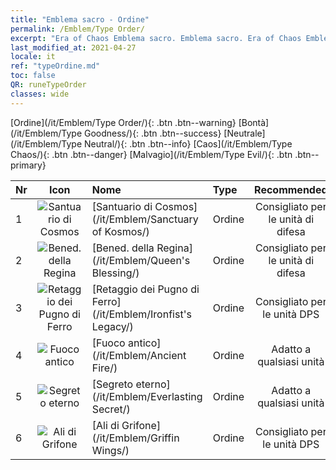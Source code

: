 ```yaml
---
title: "Emblema sacro - Ordine"
permalink: /Emblem/Type Order/
excerpt: "Era of Chaos Emblema sacro. Emblema sacro. Era of Chaos Emblema sacro Ordine. Era of Chaos Ordine"
last_modified_at: 2021-04-27
locale: it
ref: "typeOrdine.md"
toc: false
QR: runeTypeOrder
classes: wide
---
```


  [Ordine](/it/Emblem/Type Order/){: .btn .btn--warning}   [Bontà](/it/Emblem/Type Goodness/){: .btn .btn--success}   [Neutrale](/it/Emblem/Type Neutral/){: .btn .btn--info}   [Caos](/it/Emblem/Type Chaos/){: .btn .btn--danger}   [Malvagio](/it/Emblem/Type Evil/){: .btn .btn--primary} 

  |  Nr  | Icon |             Nome            |    Type    |   Recommended   |
  |:-----|:--:|:----------------------------|:-----------|:---------------:|
  | 1 | ![Santuario di Cosmos](/images/r/rune_icon_307.png) | [Santuario di Cosmos](/it/Emblem/Sanctuary of Kosmos/) | Ordine | Consigliato per le unità di difesa | 
  | 2 | ![Bened. della Regina](/images/r/rune_icon_105.png) | [Bened. della Regina](/it/Emblem/Queen's Blessing/) | Ordine | Consigliato per le unità di difesa | 
  | 3 | ![Retaggio dei Pugno di Ferro](/images/r/rune_icon_103.png) | [Retaggio dei Pugno di Ferro](/it/Emblem/Ironfist's Legacy/) | Ordine | Consigliato per le unità DPS | 
  | 4 | ![Fuoco antico](/images/r/rune_icon_101.png) | [Fuoco antico](/it/Emblem/Ancient Fire/) | Ordine | Adatto a qualsiasi unità | 
  | 5 | ![Segreto eterno](/images/r/rune_icon_104.png) | [Segreto eterno](/it/Emblem/Everlasting Secret/) | Ordine | Adatto a qualsiasi unità | 
  | 6 | ![Ali di Grifone](/images/r/rune_icon_102.png) | [Ali di Grifone](/it/Emblem/Griffin Wings/) | Ordine | Consigliato per le unità DPS | 

